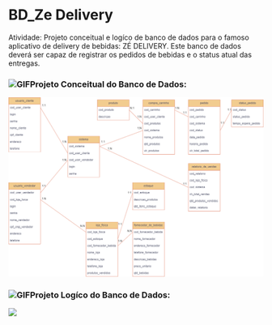 # BD_Ze Delivery
Atividade: Projeto conceitual e logíco de banco de dados para o famoso aplicativo de delivery de bebidas: ZÉ DELIVERY. Este banco de dados deverá ser capaz de registrar os pedidos de bebidas e o status atual das entregas.

### <img height="20" alt="GIF" src="https://github.com/joaopauloaramuni/joaopauloaramuni/blob/main/img/soulgem.gif?raw=true"/>Projeto Conceitual do Banco de Dados:
<img src="https://github.com/DCLaass/BD_zedelivery/blob/main/zedelivery.drawio.png "/>


### <img height="20" alt="GIF" src="https://github.com/joaopauloaramuni/joaopauloaramuni/blob/main/img/soulgem.gif?raw=true"/>Projeto Logíco do Banco de Dados:
<img src="https://github.com/DCLaass/blob/main/BD_Atividades/ZeDelivery/zedelivery (1).drawio.png "/>
